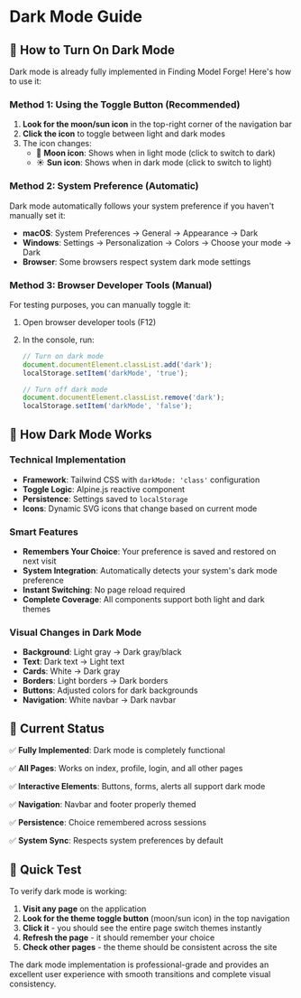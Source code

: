 # Dark Mode Guide

## 🌙 How to Turn On Dark Mode

Dark mode is already fully implemented in Finding Model Forge! Here's how to use it:

### Method 1: Using the Toggle Button (Recommended)

1. **Look for the moon/sun icon** in the top-right corner of the navigation bar
2. **Click the icon** to toggle between light and dark modes
3. The icon changes:
   - 🌙 **Moon icon**: Shows when in light mode (click to switch to dark)
   - ☀️ **Sun icon**: Shows when in dark mode (click to switch to light)

### Method 2: System Preference (Automatic)

Dark mode automatically follows your system preference if you haven't manually set it:

- **macOS**: System Preferences → General → Appearance → Dark
- **Windows**: Settings → Personalization → Colors → Choose your mode → Dark
- **Browser**: Some browsers respect system dark mode settings

### Method 3: Browser Developer Tools (Manual)

For testing purposes, you can manually toggle it:

1. Open browser developer tools (F12)
2. In the console, run:

   ```javascript
   // Turn on dark mode
   document.documentElement.classList.add('dark');
   localStorage.setItem('darkMode', 'true');

   // Turn off dark mode
   document.documentElement.classList.remove('dark');
   localStorage.setItem('darkMode', 'false');
   ```

## 🎨 How Dark Mode Works

### Technical Implementation

- **Framework**: Tailwind CSS with `darkMode: 'class'` configuration
- **Toggle Logic**: Alpine.js reactive component
- **Persistence**: Settings saved to `localStorage`
- **Icons**: Dynamic SVG icons that change based on current mode

### Smart Features

- **Remembers Your Choice**: Your preference is saved and restored on next visit
- **System Integration**: Automatically detects your system's dark mode preference
- **Instant Switching**: No page reload required
- **Complete Coverage**: All components support both light and dark themes

### Visual Changes in Dark Mode

- **Background**: Light gray → Dark gray/black
- **Text**: Dark text → Light text
- **Cards**: White → Dark gray
- **Borders**: Light borders → Dark borders
- **Buttons**: Adjusted colors for dark backgrounds
- **Navigation**: White navbar → Dark navbar

## 🔧 Current Status

✅ **Fully Implemented**: Dark mode is completely functional

✅ **All Pages**: Works on index, profile, login, and all other pages

✅ **Interactive Elements**: Buttons, forms, alerts all support dark mode

✅ **Navigation**: Navbar and footer properly themed

✅ **Persistence**: Choice remembered across sessions

✅ **System Sync**: Respects system preferences by default

## 🎯 Quick Test

To verify dark mode is working:

1. **Visit any page** on the application
2. **Look for the theme toggle button** (moon/sun icon) in the top navigation
3. **Click it** - you should see the entire page switch themes instantly
4. **Refresh the page** - it should remember your choice
5. **Check other pages** - the theme should be consistent across the site

The dark mode implementation is professional-grade and provides an excellent user experience with smooth transitions and complete visual consistency.
